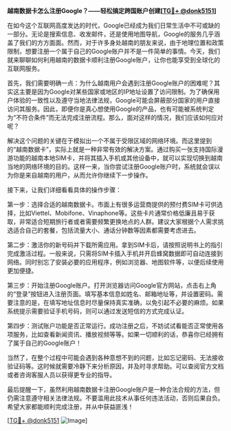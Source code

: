 **越南数据卡怎么注册Google？——轻松搞定跨国账户创建[[TG💪+ @donk5151](https://t.me/s/donk5151)]**

在如今这个互联网高度发达的时代，Google已经成为我们日常生活中不可或缺的一部分。无论是搜索信息、收发邮件，还是使用地图导航，Google的服务几乎涵盖了我们的方方面面。然而，对于许多身处越南的朋友来说，由于地理位置和政策限制，想要注册一个属于自己的Google账户并不是一件简单的事情。今天，我们就来聊聊如何利用越南的数据卡顺利注册Google账户，让你也能享受到全球化的互联网服务。

首先，我们需要明确一点：为什么越南用户会遇到注册Google账户的困难呢？其实这主要是因为Google对某些国家或地区的IP地址设置了访问限制。为了确保用户体验的一致性以及遵守当地法律法规，Google可能会屏蔽部分国家的用户直接访问其服务。因此，即便你是真心想使用Google的产品，也有可能被系统判定为“不符合条件”而无法完成注册流程。那么，面对这样的情况，我们应该如何应对呢？

解决这个问题的关键在于模拟出一个不属于受限区域的网络环境。而这里提到的“越南数据卡”，实际上就是一种非常有效的解决方案。通过购买一张支持国际漫游功能的越南本地SIM卡，并将其插入手机或其他设备中，就可以实现切换到越南当地的网络环境的目的。这样一来，当你尝试注册Google账户时，系统就会误以为你是来自越南的用户，从而允许你继续下一步操作。

接下来，让我们详细看看具体的操作步骤：

第一步：选择合适的越南数据卡。市面上有很多运营商提供的预付费SIM卡可供选择，比如Viettel、Mobifone、Vinaphone等。这些卡片通常价格低廉且易于获取，非常适合短期旅行者或者需要频繁更换地点的人群。建议大家根据个人需求挑选适合自己的套餐，包括流量大小、通话分钟数等因素都需要考虑进去。

第二步：激活你的新号码并下载所需应用。拿到SIM卡后，请按照说明书上的指引完成激活过程。一般来说，只需将SIM卡插入手机并开启蜂窝数据即可自动连接到网络。同时别忘了安装必要的应用程序，例如浏览器、地图软件等，以便后续使用更加便捷。

第三步：开始注册Google账户。打开浏览器访问Google官方网站，点击右上角的“登录”按钮进入注册页面。填写基本信息如姓名、邮箱地址等，并设置密码。需要注意的是，在填写地址信息时尽量保持真实准确，以免引起不必要的麻烦。如果系统提示需要验证手机号码，则可以通过发送短信的方式完成认证。

第四步：测试账户功能是否正常运行。成功注册之后，不妨试试看能否正常使用各项服务，比如查看新闻资讯、播放视频等等。如果一切顺利的话，恭喜你已经拥有了属于自己的Google账户！

当然了，在整个过程中可能会遇到各种意想不到的问题，比如忘记密码、无法接收验证码等。这时候就需要冷静下来分析原因，并及时寻求帮助。可以查阅官方文档或者咨询客服人员以获得更专业的指导。

最后提醒一下，虽然利用越南数据卡注册Google账户是一种合法合规的方法，但仍需注意遵守相关法律法规。不要滥用此技术从事任何违法活动，否则后果自负。希望大家都能顺利完成注册，并从中获益匪浅！

[[TG💪+ @donk5151](https://t.me/s/donk5151) ![Image](https://i.postimg.cc/rwNCRYN7/Snipaste-2025-04-30-17-27-05.png)]